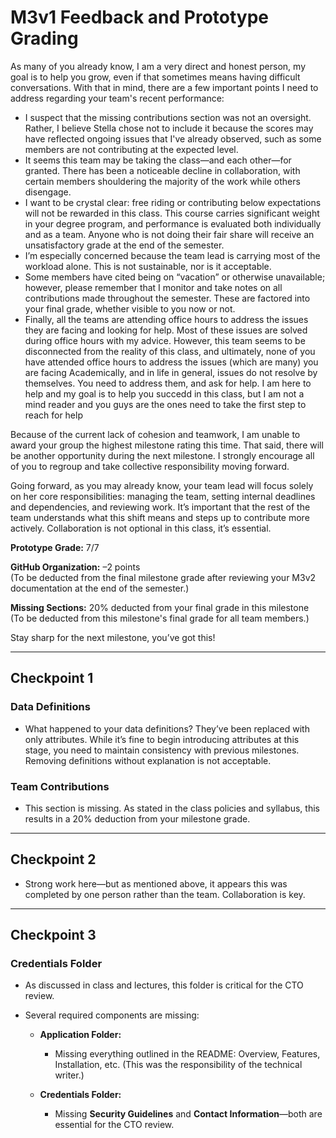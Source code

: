 # M3v1 Feedback and Prototype Grading

As many of you already know, I am a very direct and honest person, my goal is to help you grow, even if that sometimes means having difficult conversations. With that in mind, there are a few important points I need to address regarding your team's recent performance:

- I suspect that the missing contributions section was not an oversight. Rather, I believe Stella chose not to include it because the scores may have reflected ongoing issues that I've already observed, such as some members are not contributing at the expected level.
- It seems this team may be taking the class—and each other—for granted. There has been a noticeable decline in collaboration, with certain members shouldering the majority of the work while others disengage.
- I want to be crystal clear: free riding or contributing below expectations will not be rewarded in this class. This course carries significant weight in your degree program, and performance is evaluated both individually and as a team. Anyone who is not doing their fair share will receive an unsatisfactory grade at the end of the semester.
- I’m especially concerned because the team lead is carrying most of the workload alone. This is not sustainable, nor is it acceptable.
- Some members have cited being on “vacation” or otherwise unavailable; however, please remember that I monitor and take notes on all contributions made throughout the semester. These are factored into your final grade, whether visible to you now or not.
- Finally, all the teams are attending office hours to address the issues they are facing and looking for help. Most of these issues are solved during office hours with my advice. However, this team seems to be disconnected from the reality of this class, and ultimately, none of you have attended office hours to address the issues (which are many) you are facing
  Academically, and in life in general, issues do not resolve by themselves. You need to address them, and ask for help. I am here to help and my goal is to help you succedd in this class, but I am not a mind reader and you guys are the ones need to take the first step to reach for help

Because of the current lack of cohesion and teamwork, I am unable to award your group the highest milestone rating this time. That said, there will be another opportunity during the next milestone. I strongly encourage all of you to regroup and take collective responsibility moving forward.

Going forward, as you may already know, your team lead will focus solely on her core responsibilities: managing the team, setting internal deadlines and dependencies, and reviewing work. It’s important that the rest of the team understands what this shift means and steps up to contribute more actively. Collaboration is not optional in this class, it’s essential.

**Prototype Grade:** 7/7  

**GitHub Organization:** –2 points  
(To be deducted from the final milestone grade after reviewing your M3v2 documentation at the end of the semester.)

**Missing Sections:** 20% deducted from your final grade in this milestone  
(To be deducted from this milestone's final grade for all team members.)

Stay sharp for the next milestone, you’ve got this!

---

## Checkpoint 1

### Data Definitions

- What happened to your data definitions? They’ve been replaced with only attributes. While it’s fine to begin introducing attributes at this stage, you need to maintain consistency with previous milestones. Removing definitions without explanation is not acceptable.

### Team Contributions

- This section is missing. As stated in the class policies and syllabus, this results in a 20% deduction from your milestone grade.

---

## Checkpoint 2

- Strong work here—but as mentioned above, it appears this was completed by one person rather than the team. Collaboration is key.

---

## Checkpoint 3

### Credentials Folder

- As discussed in class and lectures, this folder is critical for the CTO review.
- Several required components are missing:

  - **Application Folder:**
    - Missing everything outlined in the README: Overview, Features, Installation, etc. (This was the responsibility of the technical writer.)

  - **Credentials Folder:**
    - Missing **Security Guidelines** and **Contact Information**—both are essential for the CTO review.
